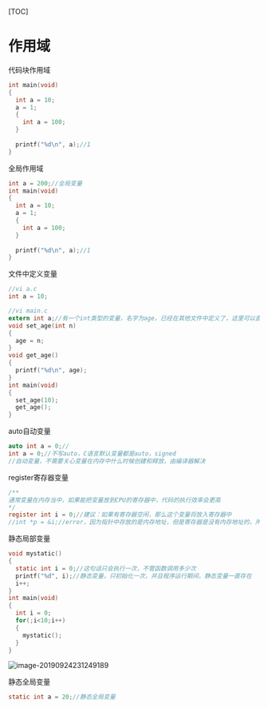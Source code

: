 [TOC]

# 作用域

代码块作用域

```c
int main(void)
{
  int a = 10;
  a = 1;
  {
    int a = 100;
  }
  
  printf("%d\n", a);//1
}
```

全局作用域

```c
int a = 200;//全局变量
int main(void)
{
  int a = 10;
  a = 1;
  {
    int a = 100;
  }
  
  printf("%d\n", a);//1
}
```

文件中定义变量

```c
//vi a.c
int a = 10;

//vi main.c
extern int a;//有一个int类型的变量，名字为age，已经在其他文件中定义了，这里可以直接使用
void set_age(int n)
{
  age = n;
}
void get_age()
{
  printf("%d\n", age);
}
int main(void)
{
  set_age(10);
  get_age();
}
```

auto自动变量

```c
auto int a = 0;//
int a = 0;//不写auto，C语言默认变量都是auto，signed
//自动变量，不需要关心变量在内存中什么时候创建和释放，由编译器解决
```

register寄存器变量

```c
/**
通常变量在内存当中，如果能把变量放到CPU的寄存器中，代码的执行效率会更高
*/
register int i = 0;//建议：如果有寄存器空闲，那么这个变量将放入寄存器中
//int *p = &i;//error，因为指针中存放的是内存地址，但是寄存器是没有内存地址的，所以对于一个寄存器变量是不能取地址的
```

静态局部变量

```c
void mystatic()
{
  static int i = 0;//这句话只会执行一次，不管函数调用多少次
  printf("%d", i);//静态变量，只初始化一次，并且程序运行期间，静态变量一直存在
  i++;
}
int main(void)
{
  int i = 0;
  for(;i<10;i++)
  {
    mystatic();
  }
}
```

![image-20190924231249189](/Users/chenyansong/Documents/note/images/c_languge/image-20190924231249189.png)

静态全局变量

```c
static int a = 20;//静态全局变量


```

